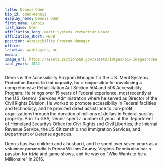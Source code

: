 ```yaml
---
title: Dennis Oden
bio_id: oden-dennis
display_name: Dennis Oden
first_name: Dennis
last_name: Oden
affiliation_long: Merit Systems Protection Board
affiliation_short: MSPB
position: Accessibility Program Manager
office: 
location: Washington, DC
email: 
image_url: https://assets.section508.gov/assets/images/bio-images/oden-dennis.png
iaaf_years: 2022
---
```

Dennis is the Accessibility Program Manager for the U.S. Merit Systems Protection Board. In that capacity, he is responsible for developing a comprehensive Rehabilitation Act Section 504 and 508 Accessibility Program. He brings over 15 years of Federal experience, most recently at the U.S. General Services Administration where he served as Director of the Civil Rights Division. He worked to promote accessibility in Federal facilities and technology, and he provided direct assistance to non-profit organizations through the donation of millions of dollars in Federal surplus property. Prior to GSA, Dennis spent a number of years at the Department of Homeland Security’s Office for Civil Rights and Civil Liberties, the Internal Revenue Service, the US Citizenship and Immigration Services, and Department of Defense agencies.

Dennis has two children and a husband, and he spent over seven years as a volunteer paramedic in Prince William County, Virginia. Dennis also has a passion for trivia and game shows, and he was on "Who Wants to be a Millionaire" in 2016.